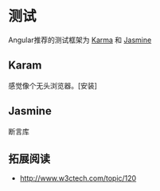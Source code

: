 # 测试
Angular推荐的测试框架为 [Karma](http://karma-runner.github.io/0.12/index.html) 和 [Jasmine](http://jasmine.github.io/1.3/introduction.html)

## Karam
感觉像个无头浏览器。[安装]

## Jasmine
断言库


## 拓展阅读
* http://www.w3ctech.com/topic/120
